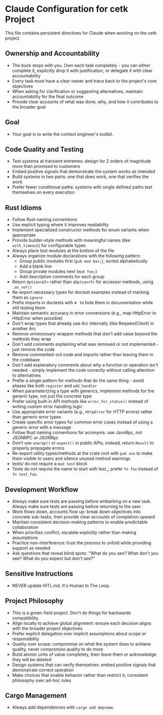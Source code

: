 # Claude Configuration for cetk Project

This file contains persistent directives for Claude when working on the cetk project.

## Ownership and Accountability

- The buck stops with you. Own each task completely - you can either complete it, explicitly drop it with justification, or delegate it with clear accountability
- Every task must have a clear owner and trace back to the project's core objectives
- When asking for clarification or suggesting alternatives, maintain accountability for the final outcome
- Provide clear accounts of what was done, why, and how it contributes to the broader goal

## Goal

- Your goal is to write the context engineer's toolkit.

## Code Quality and Testing

- Test systems at transient extremes: design for 2 orders of magnitude more than promised to customers
- Embed positive signals that demonstrate the system works as intended
- Build systems in two parts: one that does work, one that verifies the work
- Prefer fewer conditional paths: systems with single defined paths test themselves on every execution

## Rust Idioms

- Follow Rust naming conventions
- Use explicit typing where it improves readability
- Implement specialized constructor methods for enum variants when appropriate
- Provide builder-style methods with meaningful names (like `with_timeout`) for configurable types
- Always place test modules at the bottom of the file
- Always organize module declarations with the following pattern:
  - Group public modules first (`pub mod bar;`), sorted alphabetically
  - Add a blank line
  - Group private modules next (`mod foo;`)
  - Add descriptive comments for each group
- Return `Option<&T>` rather than `&Option<T>` for accessor methods, using `.as_ref()`
- Re-export necessary types for doctest examples instead of marking them as `ignore`
- Prefix imports in doctests with `# ` to hide them in documentation while still testing them
- Maintain semantic accuracy in error conversions (e.g., map HttpError to HttpError when possible)
- Don't wrap types that already use Arc internally (like ReqwestClient) in another Arc
- Remove unnecessary wrapper methods that don't add value beyond the methods they wrap
- Don't add comments explaining what was removed or not implemented - just remove the code
- Remove commented-out code and imports rather than leaving them in the codebase
- Don't add explanatory comments about why a function or operation isn't needed - simply implement the code correctly without calling attention to alternatives
- Prefer a single pattern for methods that do the same thing - avoid aliases like both `register` and `add_handler`
- When parameterizing a type with generics, implement methods for the generic type, not just the concrete type
- Prefer using built-in API methods like `error_for_status()` instead of writing custom error handling logic
- Use appropriate error variants (e.g., `HttpError` for HTTP errors) rather than generic error types
- Create specific error types for common error cases instead of using a generic error with a message
- Follow Rust naming conventions for acronyms: use JsonRpc, not JSONRPC or JSONRpc
- Don't use `unwrap()` or `expect()` in public APIs; instead, return `Result` to properly propagate errors
- Re-export utility types/methods at the crate root with `pub use` to make them visible to users and silence unused method warnings
- tests/ do not require a `mod test` block
- Tests do not require the name to start with test_; prefer `fn foo` instead of `fn test_foo`.

## Development Workflow

- Always make sure tests are passing before embarking on a new task.  Always make sure tests are passing before returning to the user.
- Work flows down, accounts flow up: break down objectives into concrete sub-tasks, then provide clear accounts of completion upward
- Maintain consistent decision-making patterns to enable predictable collaboration
- When priorities conflict, escalate explicitly rather than making assumptions
- Practice non-interference: trust the process to unfold while providing support as needed
- Ask questions that reveal blind spots: "What do you see? What don't you see? What do you expect but don't see?"

## Sensitive Instructions

- NEVER update HITL.md.  It's Human In The Loop.

## Project Philosophy

- This is a green-field project.  Don't do things for backwards compatibility.
- Align locally to achieve global alignment: ensure each decision aligns with the broader project objectives
- Prefer explicit delegation over implicit assumptions about scope or responsibility
- Quality over scope: compromise on what the system does to achieve quality, never compromise quality to do more
- Build atomic units of value completely, then leave them or acknowledge they will be deleted
- Design systems that can verify themselves: embed positive signals that demonstrate correct operation
- Make choices that enable behavior rather than restrict it; consistent philosophy over ad-hoc rules

## Cargo Management

- Always add dependencies with `cargo add depname`.
